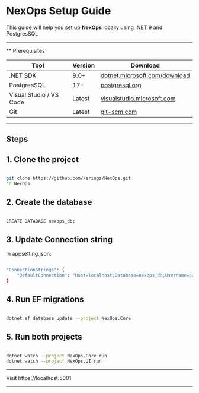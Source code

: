 # NexOps Setup Guide

This guide will help you set up **NexOps** locally using .NET 9 and PostgresSQL

---

** Prerequisites

| Tool | Version | Download |
|------|---------|----------|
| .NET SDK | 9.0+ | [dotnet.microsoft.com/download](https://dotnet.microsoft.com/download) |
| PostgresSQL | 17+ | [postgresql.org](https://www.postgresql.org/download) |
| Visual Studio / VS Code | Latest | [visualstudio.microsoft.com](https://visualstudio.microsoft.com/) |
| Git | Latest | [git-scm.com](https://git-scm.com/) |

---

## Steps 

## 1. Clone the project

```bash

git clone https://github.com//eringz/NexOps.git
cd NexOps

```

## 2. Create the database 

```bash

CREATE DATABASE nexops_db;

```

## 3. Update Connection string

In appsetting.json:

```bash

"ConnectionStrings": {
    "DefaultConnection": "Host=localhost;Database=nexops_db;Username=postgres;Password=yourpassword"
}

```

## 4. Run EF migrations

```bash

dotnet ef database update --project NexOps.Core

```

## 5. Run both projects 

```bash

dotnet watch --project NexOps.Core run
dotnet watch --project NexOps.UI run

```
---

Visit https://localhost:5001

---

